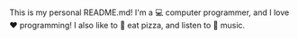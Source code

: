 This is my personal README.md! I'm a 💻 computer programmer, and I love ❤️ programming! I also like to 🍕 eat pizza, and listen to 🎵 music.
